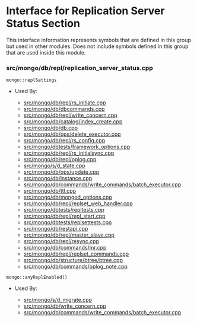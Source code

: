 
# Interface for Replication Server Status Section
This interface information represents symbols that are defined in this group but used in other modules.  Does not include symbols defined in this group that are used inside this module.

### src/mongo/db/repl/replication\_server\_status.cpp

<div></div>

    mongo::replSettings

- Used By:

    - [src/mongo/db/repl/rs\_initiate.cpp](../../../../replication/replica\_set\_configuration)
    - [src/mongo/db/dbcommands.cpp](../../../../query\_and\_operation\_handling/database\_commands)
    - [src/mongo/db/repl/write\_concern.cpp](../../../../replication/write\_concern)
    - [src/mongo/db/catalog/index\_create.cpp](../../../../storage/storage\_layer\_structure)
    - [src/mongo/db/db.cpp](../../../../process\_management/mongos\_and\_mongod\_mains)
    - [src/mongo/db/ops/delete\_executor.cpp](../../../../core\_query\_system/delete\_operations)
    - [src/mongo/db/repl/rs\_config.cpp](../../../../replication/replica\_set\_configuration)
    - [src/mongo/dbtests/framework\_options.cpp](../../../../tests/unit\_tests)
    - [src/mongo/db/repl/rs\_initialsync.cpp](../../../../replication/data\_sync)
    - [src/mongo/db/repl/oplog.cpp](../../../../replication/data\_sync)
    - [src/mongo/s/d\_state.cpp](../../../../sharding/mongod\_sharding\_metadata)
    - [src/mongo/db/ops/update.cpp](../../../../core\_query\_system/update\_system)
    - [src/mongo/db/instance.cpp](../../../../storage/storage\_layer\_structure)
    - [src/mongo/db/commands/write\_commands/batch\_executor.cpp](../../../../network/write\_commands)
    - [src/mongo/db/ttl.cpp](../../../../query\_and\_operation\_handling/indexing)
    - [src/mongo/db/mongod\_options.cpp](../../../../process\_management/mongod\_and\_mongos\_command\_line\_options)
    - [src/mongo/db/repl/replset\_web\_handler.cpp](../../../../replication/replication\_web\_interface)
    - [src/mongo/dbtests/repltests.cpp](../../../../tests/unit\_tests)
    - [src/mongo/db/repl/repl\_start.cpp](../../../../replication/replication\_initialization)
    - [src/mongo/dbtests/replsettests.cpp](../../../../tests/unit\_tests)
    - [src/mongo/db/restapi.cpp](../../../../network/web\_server)
    - [src/mongo/db/repl/master\_slave.cpp](../../../../replication/master\_slave)
    - [src/mongo/db/repl/resync.cpp](../../../../replication/data\_sync)
    - [src/mongo/db/commands/mr.cpp](../../../../query\_and\_operation\_handling/database\_commands)
    - [src/mongo/db/repl/replset\_commands.cpp](../../../../replication/replication\_commands)
    - [src/mongo/db/structure/btree/btree.cpp](../../../../query\_and\_operation\_handling/indexing)
    - [src/mongo/db/commands/oplog\_note.cpp](../../../../query\_and\_operation\_handling/database\_commands)

<div></div>

    mongo::anyReplEnabled()

- Used By:

    - [src/mongo/s/d\_migrate.cpp](../../../../sharding/chunk\_management)
    - [src/mongo/db/write\_concern.cpp](../../../../replication/write\_concern)
    - [src/mongo/db/commands/write\_commands/batch\_executor.cpp](../../../../network/write\_commands)
